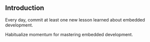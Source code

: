 ## Introduction

Every day, commit at least one new lesson learned about embedded development. 

Habitualize momentum for mastering embedded development.    
